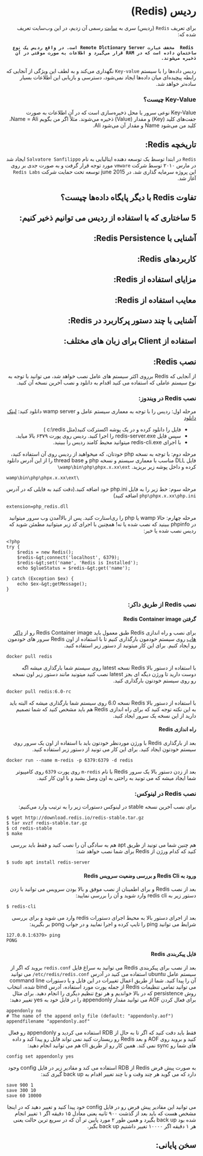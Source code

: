 <div dir = 'rtl'>

# ردیس (Redis)
برای تعریف ```Redis``` (ردیس) سری به [سایت](https://redis.io) رسمی آن زدیم، در این وب‌سایت تعریف شده که:
#### ```  Redis  مخفف عبارت Remote Dlctionary Server است. در واقع ردیس یک نوع ساختمانِ داده است که در RAM قرار می‌گیرد و اطلاعات به صورت موقتی در آن ذخیره می‌شوند.  ```
ردیس داده‌ها را با سیستم ```Key-value``` نگهداری می‌کند و به لطف این ویژگی از آنجایی که رابطه پیچیده‌ای میان داده‌ها ایجاد نمی‌شود، دسترسی و بازیابی این اطلاعات بسیار ساده‌تر خواهد شد.
### Key-Value چیست؟
Key-Value نوعی سرور یا محل ذخیره‌سازی است که در آن اطلاعات به صورت جفت‌های کلید (Key) و مقدار (Value) ذخیره می‌شوند. مثلاً اگر من بگویم Name = Ali، کلید من می‌شود Name و مقدار آن می‌شود Ali.
## تاریخچه Redis:
```Redis``` در ابتدا توسط یک توسعه دهنده ایتالیایی به نام ```Salvatore Sanfilippo``` ایجاد شد در مارس ۲۰۱۰ توسط شرکت ```vmware``` مورد توجه قرار گرفت و به صورت جدی بر روی این پروژه سرمایه گذاری شد.
در june 2015 توسعه تحت حمایت شرکت ```Redis Labs``` آغاز شد.
## تفاوت Redis با دیگر پایگاه داده‌ها چیست؟

## 5 ساختاری که با استفاده از ردیس می توانیم ذخیر کنیم:

## آشنایی با Redis Persistence:

## کاربردهای Redis:

## مزایای استفاده از Redis:

## معایب استفاده از Redis:

## آشنایی با چند دستور پرکاربرد در Redis:

## استفاده از Client برای زبان های مختلف:

## نصب Redis:
از آنجایی که Redis برروی اکثر سیستم های عامل نصب خواهد شد، می توانید با توجه به نوع سیستم عاملی که استفاده می کنید اقدام به دانلود و نصب آخرین نسخه آن کنید.

### نصب Redis در ویندوز:
مرحله اول: ردیس را با توجه به معماری سیستم عامل و wamp server دانلود کنید: [لینک دانلود](https://redis.io/download)
  - فایل را دانلود کرده و در یک پوشه اکسترکت کنید(مثل c:\redis )
  - سپس فایل redis-server.exe را اجرا کنید. ردیس روی پورت ۶۳۷۹ بالا میاید.
  - با اجرای redis-cli.exe میتوانید محیط کامند ردیس را ببینید.
  
  مرحله دوم: با توجه به نسخه php خودتان، که میخواهید از ردیس روی آن استفاده کنید، فایل DLL مناسب با معماری سیستم و نسخه php و thread base را از این آدرس دانلود کرده و داخل پوشه زیر بریزید.
  ``` wamp\bin\php\phpx.x.xx\ext\ ```
<div dir = 'ltr'>
  
```
wamp\bin\php\phpx.x.xx\ext\
```  
</div>
  
  مرحله سوم: خط زیر را به فایل php.ini خود اضافه کنید.(دقت کنید به فایلی که در آدرس ```php\phpx.x.xx\php.ini``` اضافه کنید)
<div dir = 'ltr'>
  
```
extension=php_redis.dll
```  
</div>
  
  مرحله چهارم: حالا wamp یا php را ری‌استارت کنید. پس از بالاآمدن وب سرور میتوانید در phpinfo ببینید که نصب شده یا نه! همچنین با اجرای کد زیر میتوانید مطمئن شوید که ردیس نصب شده یا خیر:
<div dir = 'ltr'>
  
```
<?php 
try {
    $redis = new Redis();
    $redis-&gt;connect('localhost', 6379);
    $redis-&gt;set('name', 'Redis is Installed');
    echo $glueStatus = $redis-&gt;get('name');
    
} catch (Exception $ex) {
    echo $ex-&gt;getMessage();
}
```  
</div>

### نصب Redis از طریق داکر:
#### گرفتن Redis Container image
برای نصب و راه اندازی Redis طبق معمول باید Redis Container image رو از [داکر هاب](https://hub.docker.com/_/redis) روی سیستم خودمون بارگذاری کنیم تا با استفاده از اون Redis سرور های خودمون رو ایجاد کنیم. برای این کار میتونید از دستور زیر استفاده کنید.
<div dir = 'ltr'>
  
```
docker pull redis
```  
</div>

با استفاده از دستور بالا Redis نسخه latest روی سیستم شما بارگذاری میشه اگه دوست دارید تا ورژن دیگه ای بجز latest نصب کنید میتونید مانند دستور زیر اون نسخه رو روی سیستم خودتون بارگذاری کنید.
<div dir = 'ltr'>
  
```
docker pull redis:6.0-rc
```  
</div>

با استفاده از دستور بالا Redis نسخه 6.0 روی سیستم شما بارگذاری میشه که البته باید به این نکته توجه کنید که برای راه اندازی Redis هم باید مشخص کنید که شما تصمیم دارید از این نسخه یک سرور ایجاد کنید.

#### راه اندازی Redis
بعد از بارگذاری Redis با ورژن موردنظر خودتون باید با استفاده از اون یک سرور روی سیستم خودتون ایجاد کنید. برای این کار می تونید از دستور زیر استفاده کنید.
<div dir = 'ltr'>
  
```
docker run --name m-redis -p 6379:6379 -d redis
```  
</div>

بعد از زدن دستور بالا یک سرور Redis با نام ```m-redis``` روی پورت ```6379``` روی کامپیوتر شما ایجاد میشه که می تونید به راحتی به اون وصل بشید و با اون کار کنید.

### نصب Redis در لینوکس:
برای نصب آخرین نسخه stable در لینوکس دستورات زیر را به ترتیب وارد می‌کنیم:
<div dir = 'ltr'>
  
```
$ wget http://download.redis.io/redis-stable.tar.gz
$ tar xvzf redis-stable.tar.gz
$ cd redis-stable
$ make
```  
</div>

هم چنین شما می تونید از طریق apt هم به سادگی آن را نصب کنید و فقط باید بررسی کنید که کدام ورژن از Redis برای شما نصب خواهد شد:
<div dir = 'ltr'>
  
```
$ sudo apt install redis-server
```  
</div>

#### ورود به Redis Cli و بررسی وضعیت سرویس Redis
بعد از نصب Redis و برای اطمینان از نصب موفق و بالا بودن سرویس می توانید با زدن دستور زیر به redis cli وارد شوید و آن را بررسی نمایید:
<div dir = 'ltr'>
  
```
$ redis-cli
```  
</div>

بعد از اجرای دستور بالا به محیط اجرای دستورات redis وارد می شوید و برای بررسی شرایط می توانید ping را تایپ کرده و اجرا نمایید و در جواب pong بر بگیرید:
<div dir = 'ltr'>
  
```
127.0.0.1:6379> ping
PONG
```  
</div>

#### فایل پیکربندی Redis
بعد از نصب برای پیکربندی ‌Redis می توانید به سراغ فایل ```redis.conf``` بروید که اگر از سیستم عامل ubuntu استفاده می کنید در آدرس ```etc/redis/redis.conf/``` می توانید آن را پیدا کنید.
شما از طریق اعمال تغییرات در این فایل و یا دستورات command line می توانید تمامی تنظیمات Redis از جمله پورت مورد استفاده، آدرس bind شده، انتخاب روش persistence که در بالا خواندیم و هر نوع تنظیم دیگری را انجام دهید.
برای مثال برای فعال کردن AOF می توانید مقدار appendonly را در فایل خود به yes تغییر دهید:
<div dir = 'ltr'>
  
```
appendonly no
# The name of the append only file (default: "appendonly.aof")
appendfilename "appendonly.aof"
```  
</div>

فقط باید دقت کنید که اگر تا به حال از RDB استفاده می کردید و appendonly رو فعال کنید و بروید روی AOF و بعد Redis رو ریستارت کنید نمی تواند فایل رو پیدا کند و داده های شما رو sync نمی کند.
همین کار رو از طریق cli هم می توانید انجام دهید:
<div dir = 'ltr'>
  
```
config set appendonly yes
```  
</div>
به صورت پیش فرض Redis از RDB استفاده می کند و مقادیر زیر در فایل config وجود دارد که می گوید هر چند وقت و با چند تغییر اقدام به back up گیری کند:
<div dir = 'ltr'>
  
```
save 900 1
save 300 10
save 60 10000
```  
</div>
می توانید این مقادیر پیش فرض رو در فایل config خود پیدا کنید و تغییر دهید که در اینجا مشخص هست که باید بعد از گذشت ۹۰۰ ثانیه یعنی معادل ۱۵ دقیقه اگر ۱ تغییر انجام شده بود back up بگیرد و همین طور ۲ مورد پایین تر آن که در سریع ترین حالت یعنی هر ۱ دقیقه اگر ۱۰۰۰۰ تغییر داشتیم back up بگیر.

## سخن پایانی:

</div>
